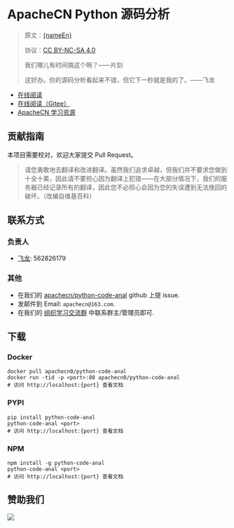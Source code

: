 <!--
    需要填充的占位符：
    
    README.md
    
        ApacheCN Python 源码分析：文档中文名
        {nameEn}：文档英文名
        {urlEn}：文档原始链接
        pyca：域名前缀
        飞龙：负责人名称
        wizardforcel：负责人 Github 用户名
        562826179：负责人 QQ
        python-code-anal：ApacheCN 的 Github 仓库名称
        python-code-anal：DockerHub 仓库名称
        python-code-anal：PYPI 包名称
        python-code-anal：NPM 包名称
    
    CNAME
    
        pyca：域名前缀

    index.html
    
        ApacheCN Python 源码分析：文档中文名
        #b6459a：显示颜色
        python-code-anal：ApacheCN 的 Github 仓库名称

    asset/docsify-apachecn-footer.js
    
        python-code-anal：ApacheCN 的 Github 仓库名称
-->

# ApacheCN Python 源码分析

> 原文：[{nameEn}]({urlEn})
> 
> 协议：[CC BY-NC-SA 4.0](http://creativecommons.org/licenses/by-nc-sa/4.0/)
> 
> 我们哪儿有时间搞这个啊？——片刻
> 
> 这好办。你的源码分析看起来不错，但它下一秒就是我的了。——飞龙

* [在线阅读](https://pyca.apachecn.org)
* [在线阅读（Gitee）](https://apachecn.gitee.io/doc-template/)
* [ApacheCN 学习资源](http://docs.apachecn.org/)

## 贡献指南

本项目需要校对，欢迎大家提交 Pull Request。

> 请您勇敢地去翻译和改进翻译。虽然我们追求卓越，但我们并不要求您做到十全十美，因此请不要担心因为翻译上犯错——在大部分情况下，我们的服务器已经记录所有的翻译，因此您不必担心会因为您的失误遭到无法挽回的破坏。（改编自维基百科）

## 联系方式

### 负责人

* [飞龙](https://github.com/wizardforcel): 562826179

### 其他

*   在我们的 [apachecn/python-code-anal](https://github.com/apachecn/python-code-anal) github 上提 issue.
*   发邮件到 Email: `apachecn@163.com`.
*   在我们的 [组织学习交流群](https://www.apachecn.org/#/docs/join) 中联系群主/管理员即可.

## 下载

### Docker

```
docker pull apachecn0/python-code-anal
docker run -tid -p <port>:80 apachecn0/python-code-anal
# 访问 http://localhost:{port} 查看文档
```

### PYPI

```
pip install python-code-anal
python-code-anal <port>
# 访问 http://localhost:{port} 查看文档
```

### NPM

```
npm install -g python-code-anal
python-code-anal <port>
# 访问 http://localhost:{port} 查看文档
```

## 赞助我们

![](http://data.apachecn.org/img/about/donate.jpg)
